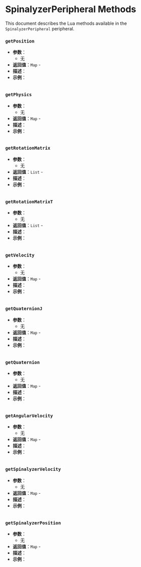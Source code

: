 # SpinalyzerPeripheral Methods

This document describes the Lua methods available in the `SpinalyzerPeripheral` peripheral.

### `getPosition`
- **参数**：
  - 无
- **返回值**：`Map` - 
- **描述**：
- **示例**：
  ```lua

  ```

### `getPhysics`
- **参数**：
  - 无
- **返回值**：`Map` - 
- **描述**：
- **示例**：
  ```lua

  ```

### `getRotationMatrix`
- **参数**：
  - 无
- **返回值**：`List` - 
- **描述**：
- **示例**：
  ```lua

  ```

### `getRotationMatrixT`
- **参数**：
  - 无
- **返回值**：`List` - 
- **描述**：
- **示例**：
  ```lua

  ```

### `getVelocity`
- **参数**：
  - 无
- **返回值**：`Map` - 
- **描述**：
- **示例**：
  ```lua

  ```

### `getQuaternionJ`
- **参数**：
  - 无
- **返回值**：`Map` - 
- **描述**：
- **示例**：
  ```lua

  ```

### `getQuaternion`
- **参数**：
  - 无
- **返回值**：`Map` - 
- **描述**：
- **示例**：
  ```lua

  ```

### `getAngularVelocity`
- **参数**：
  - 无
- **返回值**：`Map` - 
- **描述**：
- **示例**：
  ```lua

  ```

### `getSpinalyzerVelocity`
- **参数**：
  - 无
- **返回值**：`Map` - 
- **描述**：
- **示例**：
  ```lua

  ```

### `getSpinalyzerPosition`
- **参数**：
  - 无
- **返回值**：`Map` - 
- **描述**：
- **示例**：
  ```lua

  ```


